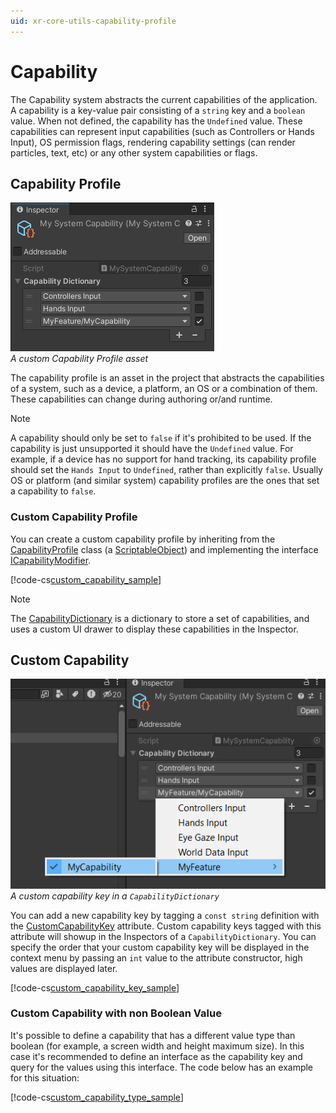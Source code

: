 ```yaml
---
uid: xr-core-utils-capability-profile
---
```

# Capability

The Capability system abstracts the current capabilities of the application. A capability is a key-value pair consisting of a `string` key and a `boolean` value. When not defined, the capability has the `Undefined` value. These capabilities can represent input capabilities (such as Controllers or Hands Input), OS permission flags, rendering capability settings (can render particles, text, etc) or any other system capabilities or flags.

## Capability Profile

![](images/capability-profile.png)<br/>*A custom Capability Profile asset*

The capability profile is an asset in the project that abstracts the capabilities of a system, such as a device, a platform, an OS or a combination of them. These capabilities can change during authoring or/and runtime.

> [!NOTE]
> A capability should only be set to `false` if it's prohibited to be used. If the capability is just unsupported it should have the `Undefined` value. For example, if a device has no support for hand tracking, its capability profile should set the `Hands Input` to `Undefined`, rather than explicitly `false`. Usually OS or platform (and similar system) capability profiles are the ones that set a capability to `false`.

### Custom Capability Profile

You can create a custom capability profile by inheriting from the [CapabilityProfile](xref:Unity.XR.CoreUtils.Capabilities.CapabilityProfile) class (a [ScriptableObject](xref:UnityEngine.ScriptableObject)) and implementing the interface [ICapabilityModifier](xref:Unity.XR.CoreUtils.Capabilities.ICapabilityModifier).

[!code-cs[custom_capability_sample](../Tests/Editor/CodeSamples/ScriptedCapabilityProfileSamples.cs#custom_capability_sample)]

> [!NOTE]
> The [CapabilityDictionary](xref:Unity.XR.CoreUtils.Capabilities.CapabilityDictionary) is a dictionary to store a set of capabilities, and uses a custom UI drawer to display these capabilities in the Inspector.

## Custom Capability

![](images/custom-capability-key.png)<br/>*A custom capability key in a `CapabilityDictionary`*

You can add a new capability key by tagging a `const string` definition with the [CustomCapabilityKey](xref:Unity.XR.CoreUtils.Capabilities.CustomCapabilityKeyAttribute) attribute. Custom capability keys tagged with this attribute will showup in the Inspectors of a `CapabilityDictionary`. You can specify the order that your custom capability key will be displayed in the context menu by passing an `int` value to the attribute constructor, high values are displayed later.

[!code-cs[custom_capability_key_sample](../Tests/Editor/CodeSamples/ScriptedCapabilityProfileSamples.cs#custom_capability_key_sample)]

### Custom Capability with non Boolean Value

It's possible to define a capability that has a different value type than boolean (for example, a screen width and height maximum size). In this case it's recommended to define an interface as the capability key and query for the values using this interface. The code below has an example for this situation:

[!code-cs[custom_capability_type_sample](../Tests/Editor/CodeSamples/ScriptedCapabilityProfileSamples.cs#custom_capability_type_sample)]

